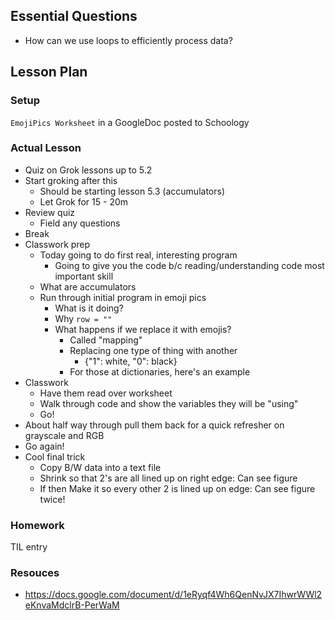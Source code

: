 ## Essential Questions

- How can we use loops to efficiently process data?

## Lesson Plan

### Setup

`EmojiPics Worksheet` in a GoogleDoc posted to Schoology

### Actual Lesson

- Quiz on Grok lessons up to 5.2
- Start groking after this
    - Should be starting lesson 5.3 (accumulators)
    - Let Grok for 15 - 20m
- Review quiz
    - Field any questions
- Break
- Classwork prep
    - Today going to do first real, interesting program
        - Going to give you the code b/c reading/understanding code most important skill
    - What are accumulators
    - Run through initial program in emoji pics
        - What is it doing?
        - Why `row = ""`
        - What happens if we replace it with emojis?
            - Called "mapping"
            - Replacing one type of thing with another
                - {"1": white, "0": black}
            - For those at dictionaries, here's an example
- Classwork
    - Have them read over worksheet
    - Walk through code and show the variables they will be "using"
    - Go!
- About half way through pull them back for a quick refresher on grayscale and RGB
- Go again!
- Cool final trick
    - Copy B/W data into a text file
    - Shrink so that 2's are all lined up on right edge: Can see figure
    - If then Make it so every other 2 is lined up on edge: Can see figure twice!

### Homework

TIL entry

### Resouces

- https://docs.google.com/document/d/1eRyqf4Wh6QenNvJX7IhwrWWl2eKnvaMdclrB-PerWaM
